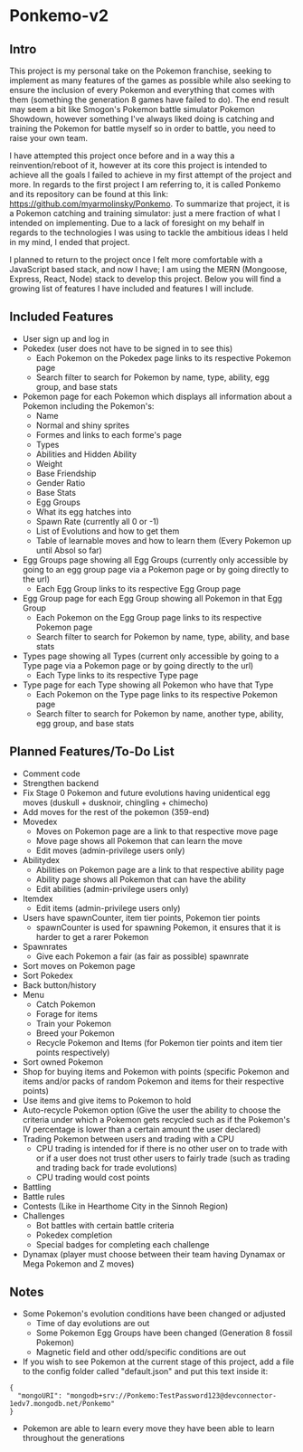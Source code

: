 # Ponkemo-v2

## Intro

This project is my personal take on the Pokemon franchise, seeking to implement as many features of the games as possible while also seeking to ensure the inclusion of every Pokemon and everything that comes with them (something the generation 8 games have failed to do). The end result may seem a bit like Smogon's Pokemon battle simulator Pokemon Showdown, however something I've always liked doing is catching and training the Pokemon for battle myself so in order to battle, you need to raise your own team.

I have attempted this project once before and in a way this a reinvention/reboot of it, however at its core this project is intended to achieve all the goals I failed to achieve in my first attempt of the project and more. In regards to the first project I am referring to, it is called Ponkemo and its repository can be found at this link: https://github.com/myarmolinsky/Ponkemo. To summarize that project, it is a Pokemon catching and training simulator: just a mere fraction of what I intended on implementing. Due to a lack of foresight on my behalf in regards to the technologies I was using to tackle the ambitious ideas I held in my mind, I ended that project.

I planned to return to the project once I felt more comfortable with a JavaScript based stack, and now I have; I am using the MERN (Mongoose, Express, React, Node) stack to develop this project. Below you will find a growing list of features I have included and features I will include.

## Included Features

- User sign up and log in
- Pokedex (user does not have to be signed in to see this)
  - Each Pokemon on the Pokedex page links to its respective Pokemon page
  - Search filter to search for Pokemon by name, type, ability, egg group, and base stats
- Pokemon page for each Pokemon which displays all information about a Pokemon including the Pokemon's:
  - Name
  - Normal and shiny sprites
  - Formes and links to each forme's page
  - Types
  - Abilities and Hidden Ability
  - Weight
  - Base Friendship
  - Gender Ratio
  - Base Stats
  - Egg Groups
  - What its egg hatches into
  - Spawn Rate (currently all 0 or -1)
  - List of Evolutions and how to get them
  - Table of learnable moves and how to learn them (Every Pokemon up until Absol so far)
- Egg Groups page showing all Egg Groups (currently only accessible by going to an egg group page via a Pokemon page or by going directly to the url)
  - Each Egg Group links to its respective Egg Group page
- Egg Group page for each Egg Group showing all Pokemon in that Egg Group
  - Each Pokemon on the Egg Group page links to its respective Pokemon page
  - Search filter to search for Pokemon by name, type, ability, and base stats
- Types page showing all Types (current only accessible by going to a Type page via a Pokemon page or by going directly to the url)
  - Each Type links to its respective Type page
- Type page for each Type showing all Pokemon who have that Type
  - Each Pokemon on the Type page links to its respective Pokemon page
  - Search filter to search for Pokemon by name, another type, ability, egg group, and base stats

## Planned Features/To-Do List

- Comment code
- Strengthen backend
- Fix Stage 0 Pokemon and future evolutions having unidentical egg moves (duskull + dusknoir, chingling + chimecho)
- Add moves for the rest of the pokemon (359-end)
- Movedex
  - Moves on Pokemon page are a link to that respective move page
  - Move page shows all Pokemon that can learn the move
  - Edit moves (admin-privilege users only)
- Abilitydex
  - Abilities on Pokemon page are a link to that respective ability page
  - Ability page shows all Pokemon that can have the ability
  - Edit abilities (admin-privilege users only)
- Itemdex
  - Edit items (admin-privilege users only)
- Users have spawnCounter, item tier points, Pokemon tier points
  - spawnCounter is used for spawning Pokemon, it ensures that it is harder to get a rarer Pokemon
- Spawnrates
  - Give each Pokemon a fair (as fair as possible) spawnrate
- Sort moves on Pokemon page
- Sort Pokedex
- Back button/history
- Menu
  - Catch Pokemon
  - Forage for items
  - Train your Pokemon
  - Breed your Pokemon
  - Recycle Pokemon and Items (for Pokemon tier points and item tier points respectively)
- Sort owned Pokemon
- Shop for buying items and Pokemon with points (specific Pokemon and items and/or packs of random Pokemon and items for their respective points)
- Use items and give items to Pokemon to hold
- Auto-recycle Pokemon option (Give the user the ability to choose the criteria under which a Pokemon gets recycled such as if the Pokemon's IV percentage is lower than a certain amount the user declared)
- Trading Pokemon between users and trading with a CPU
  - CPU trading is intended for if there is no other user on to trade with or if a user does not trust other users to fairly trade (such as trading and trading back for trade evolutions)
  - CPU trading would cost points
- Battling
- Battle rules
- Contests (Like in Hearthome City in the Sinnoh Region)
- Challenges
  - Bot battles with certain battle criteria
  - Pokedex completion
  - Special badges for completing each challenge
- Dynamax (player must choose between their team having Dynamax or Mega Pokemon and Z moves)

## Notes

- Some Pokemon's evolution conditions have been changed or adjusted
  - Time of day evolutions are out
  - Some Pokemon Egg Groups have been changed (Generation 8 fossil Pokemon)
  - Magnetic field and other odd/specific conditions are out
- If you wish to see Pokemon at the current stage of this project, add a file to the config folder called "default.json" and put this text inside it:

```
{
  "mongoURI": "mongodb+srv://Ponkemo:TestPassword123@devconnector-1edv7.mongodb.net/Ponkemo"
}
```

- Pokemon are able to learn every move they have been able to learn throughout the generations
